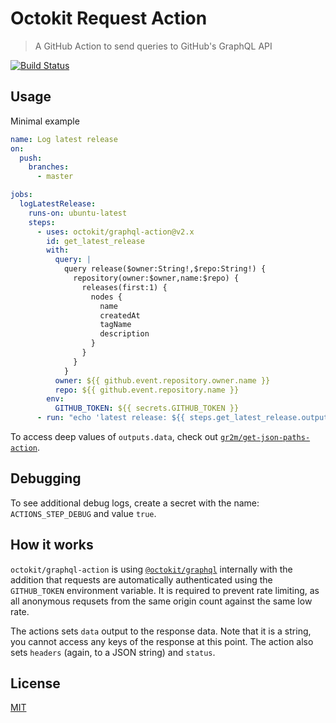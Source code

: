 # Octokit Request Action

> A GitHub Action to send queries to GitHub's GraphQL API

[![Build Status](https://github.com/octokit/graphql-action/workflows/Test/badge.svg)](https://github.com/octokit/graphql-action/actions)

## Usage

Minimal example

```yml
name: Log latest release
on:
  push:
    branches:
      - master

jobs:
  logLatestRelease:
    runs-on: ubuntu-latest
    steps:
      - uses: octokit/graphql-action@v2.x
        id: get_latest_release
        with:
          query: |
            query release($owner:String!,$repo:String!) {
              repository(owner:$owner,name:$repo) {
                releases(first:1) {
                  nodes {
                    name
                    createdAt
                    tagName
                    description
                  }
                }
              }
            }
          owner: ${{ github.event.repository.owner.name }}
          repo: ${{ github.event.repository.name }}
        env:
          GITHUB_TOKEN: ${{ secrets.GITHUB_TOKEN }}
      - run: "echo 'latest release: ${{ steps.get_latest_release.outputs.data }}'"
```

To access deep values of `outputs.data`, check out [`gr2m/get-json-paths-action`](https://github.com/gr2m/get-json-paths-action).

## Debugging

To see additional debug logs, create a secret with the name: `ACTIONS_STEP_DEBUG` and value `true`.

## How it works

`octokit/graphql-action` is using [`@octokit/graphql`](https://github.com/octokit/graphql.js/) internally with the addition
that requests are automatically authenticated using the `GITHUB_TOKEN` environment variable. It is required to prevent rate limiting, as all anonymous requsets from the same origin count against the same low rate.

The actions sets `data` output to the response data. Note that it is a string, you cannot access any keys of the response at this point. The action also sets `headers` (again, to a JSON string) and `status`.

## License

[MIT](LICENSE)

